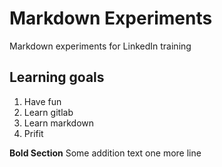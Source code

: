 # Markdown Experiments

Markdown experiments for LinkedIn training


## Learning goals
1. Have fun
2. Learn gitlab
3. Learn markdown
4. Prifit

**Bold Section**
Some addition text
one more line

